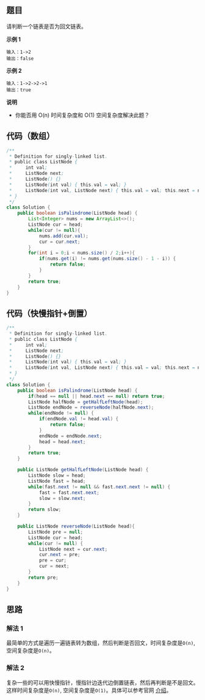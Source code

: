 ## 题目
请判断一个链表是否为回文链表。

**示例 1**
```
输入：1->2
输出：false
```

**示例 2**
```
输入：1->2->2->1
输出：true
```

**说明**
* 你能否用 O(n) 时间复杂度和 O(1) 空间复杂度解决此题？

## 代码（数组）
```Java
/**
 * Definition for singly-linked list.
 * public class ListNode {
 *     int val;
 *     ListNode next;
 *     ListNode() {}
 *     ListNode(int val) { this.val = val; }
 *     ListNode(int val, ListNode next) { this.val = val; this.next = next; }
 * }
 */
class Solution {
    public boolean isPalindrome(ListNode head) {
        List<Integer> nums = new ArrayList<>();
        ListNode cur = head;
        while(cur != null){
            nums.add(cur.val);
            cur = cur.next;
        }
        for(int i = 0;i < nums.size() / 2;i++){
            if(nums.get(i) != nums.get(nums.size() - 1 - i)) {
                return false;
            }
        }
        return true;
    }
}
```

## 代码（快慢指针+倒置）
```Java
/**
 * Definition for singly-linked list.
 * public class ListNode {
 *     int val;
 *     ListNode next;
 *     ListNode() {}
 *     ListNode(int val) { this.val = val; }
 *     ListNode(int val, ListNode next) { this.val = val; this.next = next; }
 * }
 */
class Solution {
    public boolean isPalindrome(ListNode head) {
        if(head == null || head.next == null) return true;
        ListNode halfNode = getHalfLeftNode(head);
        ListNode endNode = reverseNode(halfNode.next);
        while(endNode != null) {
            if(endNode.val != head.val) {
                return false;
            }
            endNode = endNode.next;
            head = head.next;
        }
        return true;
    }

    public ListNode getHalfLeftNode(ListNode head) {
        ListNode slow = head;
        ListNode fast = head;
        while(fast.next != null && fast.next.next != null) {
            fast = fast.next.next;
            slow = slow.next;
        }
        return slow;
    }

    public ListNode reverseNode(ListNode head){
        ListNode pre = null;
        ListNode cur = head;
        while(cur != null) {
            ListNode next = cur.next;
            cur.next = pre;
            pre = cur;
            cur = next;
        }
        return pre;
    }
}
```

## 思路

### 解法 1
最简单的方式是遍历一遍链表转为数组，然后判断是否回文，时间复杂度是`O(n)`, 空间复杂度是`O(n)`。

### 解法 2
复杂一些的可以用快慢指针，慢指针边迭代边倒置链表，然后再判断是不是回文。这样时间复杂度是`O(n)`, 空间复杂度是`O(1)`。具体可以参考官网 [介绍](https://leetcode.cn/problems/palindrome-linked-list/solution/hui-wen-lian-biao-by-leetcode-solution/)。